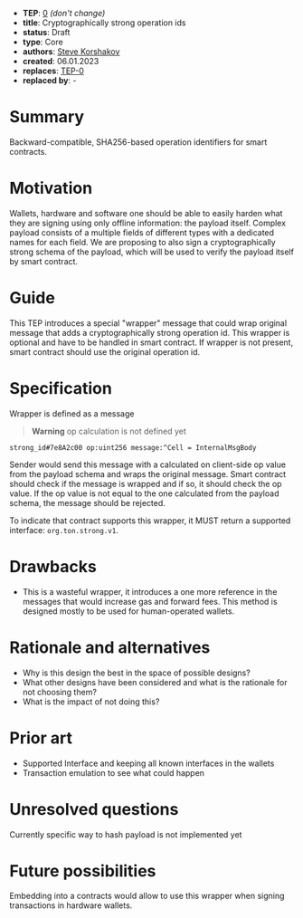 - **TEP**: [0](https://github.com/ton-blockchain/TEPs/pull/0) *(don't change)*
- **title**: Cryptographically strong operation ids
- **status**: Draft
- **type**: Core
- **authors**: [Steve Korshakov](https://github.com/ex3ndr)
- **created**: 06.01.2023
- **replaces**: [TEP-0](https://github.com/ton-blockchain/TEPs/blob/master/0000-template.md)
- **replaced by**: -

# Summary

Backward-compatible, SHA256-based operation identifiers for smart contracts.

# Motivation

Wallets, hardware and software one should be able to easily harden what they are signing using only offline information: the payload itself. Complex payload consists of a multiple fields of different types with a dedicated names for each field. We are proposing to also sign a cryptographically strong schema of the payload, which will be used to verify the payload itself by smart contract.

# Guide

This TEP introduces a special "wrapper" message that could wrap original message that adds a cryptographically strong operation id. This wrapper is optional and have to be handled in smart contract. If wrapper is not present, smart contract should use the original operation id.

# Specification

Wrapper is defined as a message

> **Warning**
> op calculation is not defined yet

```
strong_id#7e8A2c00 op:uint256 message:^Cell = InternalMsgBody
```

Sender would send this message with a calculated on client-side op value from the payload schema and wraps the original message. Smart contract should check if the message is wrapped and if so, it should check the op value. If the op value is not equal to the one calculated from the payload schema, the message should be rejected.

To indicate that contract supports this wrapper, it MUST return a supported interface: `org.ton.strong.v1`.

# Drawbacks

- This is a wasteful wrapper, it introduces a one more reference in the messages that would increase gas and forward fees. This method is designed mostly to be used for human-operated wallets.

# Rationale and alternatives

- Why is this design the best in the space of possible designs?
- What other designs have been considered and what is the rationale for not choosing them?
- What is the impact of not doing this?

# Prior art

- Supported Interface and keeping all known interfaces in the wallets
- Transaction emulation to see what could happen

# Unresolved questions

Currently specific way to hash payload is not implemented yet

# Future possibilities

Embedding into a contracts would allow to use this wrapper when signing transactions in hardware wallets.
